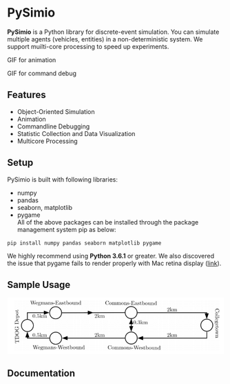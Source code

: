 # PySimio
**PySimio** is a Python library for discrete-event simulation. You can simulate multiple agents (vehicles, entities) in a non-deterministic system. We support muilti-core processing to speed up experiments. 

GIF for animation

GIF for command debug

## Features
- Object-Oriented Simulation
- Animation
- Commandline Debugging
- Statistic Collection and Data Visualization 
- Multicore Processing

## Setup
PySimio is built with following libraries:
- numpy 
- pandas 
- seaborn, matplotlib 
- pygame  
All of the above packages can be installed through the package management system pip as below:
```
pip install numpy pandas seaborn matplotlib pygame
```

We highly recommend using **Python 3.6.1** or greater.
We also discovered the issue that pygame fails to render properly with Mac retina display ([link](https://stackoverflow.com/questions/29834292/pygame-simple-loop-runs-very-slowly-on-mac)).


## Sample Usage
![Route map](data/map.png)


## Documentation

